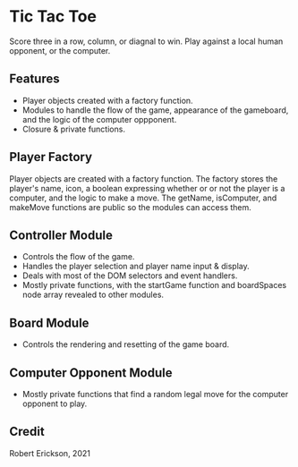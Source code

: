 # Tic Tac Toe

Score three in a row, column, or diagnal to win.  Play against a local human opponent, or the computer.

## Features

- Player objects created with a factory function.
- Modules to handle the flow of the game, appearance of the gameboard, and the logic of the computer oppponent.
- Closure & private functions.

## Player Factory

Player objects are created with a factory function.  The factory stores the player's name, icon, a boolean expressing whether or
or not the player is a computer, and the logic to make a move.  The getName, isComputer, and makeMove functions are public
so the modules can access them.

## Controller Module

- Controls the flow of the game.
- Handles the player selection and player name input & display.
- Deals with most of the DOM selectors and event handlers.
- Mostly private functions, with the startGame function and boardSpaces node array revealed to other modules.

## Board Module

- Controls the rendering and resetting of the game board.

## Computer Opponent Module

- Mostly private functions that find a random legal move for the computer opponent to play.

## Credit

Robert Erickson, 2021